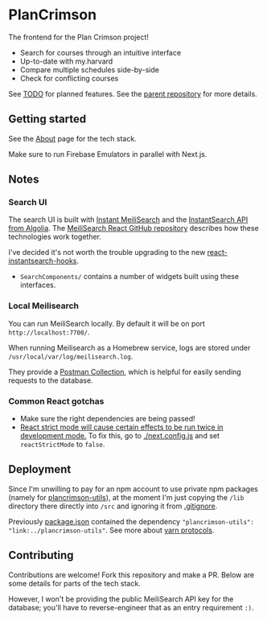 # PlanCrimson

The frontend for the Plan Crimson project!

- Search for courses through an intuitive interface
- Up-to-date with my.harvard
- Compare multiple schedules side-by-side
- Check for conflicting courses

See [TODO](./TODO.md) for planned features. See the [parent repository](https://github.com/HUMIC-AI/plancrimson) for more details.

## Getting started

See the [About](pages/about.tsx) page for the tech stack.

Make sure to run Firebase Emulators in parallel with Next.js.

## Notes

### Search UI

The search UI is built with [Instant MeiliSearch](https://github.com/meilisearch/instant-meilisearch) and the [InstantSearch API from Algolia](https://www.algolia.com/doc/api-reference/widgets/react/). The [MeiliSearch React GitHub repository](https://github.com/meilisearch/meilisearch-react/) describes how these technologies work together.

I've decided it's not worth the trouble upgrading to the new [react-instantsearch-hooks](https://github.com/algolia/instantsearch/tree/master/packages/react-instantsearch-hooks-web).

- `SearchComponents/` contains a number of widgets built using these interfaces.

### Local Meilisearch

You can run MeiliSearch locally. By default it will be on port `http://localhost:7700/`.

When running Meilisearch as a Homebrew service, logs are stored under `/usr/local/var/log/meilisearch.log`.

They provide a [Postman Collection](https://www.meilisearch.com/docs/learn/cookbooks/postman_collection), which is helpful
for easily sending requests to the database.

### Common React gotchas

- Make sure the right dependencies are being passed!
- [React strict mode will cause certain effects to be run twice in development mode.](https://react.dev/learn/you-might-not-need-an-effect) To fix this, go to [./next.config.js](./next.config.js) and set `reactStrictMode` to `false`.

## Deployment

Since I'm unwilling to pay for an npm account to use private npm packages (namely for [plancrimson-utils](https://github.com/HUMIC-AI/plancrimson-utils)), at the moment I'm just copying the `/lib` directory there directly into `/src` and ignoring it from [.gitignore](./.gitignore).

Previously [package.json](./package.json) contained the dependency `"plancrimson-utils": "link:../plancrimson-utils"`. See more about [yarn protocols](https://yarnpkg.com/features/protocols).

## Contributing

Contributions are welcome! Fork this repository and make a PR. Below are some details for parts of the tech stack.

However, I won't be providing the public MeiliSearch API key for the database; you'll have to reverse-engineer that as an entry requirement `:)`.
